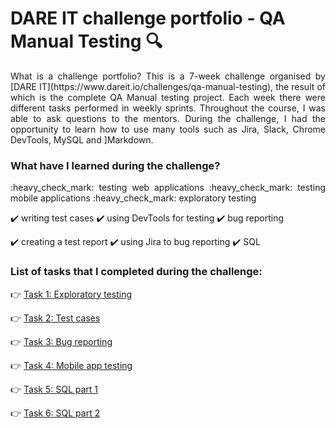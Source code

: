 # DARE IT challenge portfolio - QA Manual Testing :mag:

<p align="justify">What is a challenge portfolio? This is a 7-week challenge organised by [DARE IT](https://www.dareit.io/challenges/qa-manual-testing), the result of which is the complete QA Manual testing project. Each week there were different tasks performed in weekly sprints. Throughout the course, I was able to ask questions to the mentors. During the challenge, I had the opportunity to learn how to use many tools such as Jira, Slack, Chrome DevTools, MySQL and ]Markdown.</p>

### What have I learned during the challenge?

<p align="justify">:heavy_check_mark: testing web applications :heavy_check_mark: testing mobile applications :heavy_check_mark: exploratory testing

:heavy_check_mark: writing test cases :heavy_check_mark: using DevTools for testing :heavy_check_mark: bug reporting 

:heavy_check_mark: creating a test report :heavy_check_mark: using Jira to bug reporting :heavy_check_mark: SQL</p>

### List of tasks that I completed during the challenge:

👉 [Task 1: Exploratory testing](https://github.com/k-czekaj/challenge_portfolio_katarzyna/blob/main/Task1.md)

👉 [Task 2: Test cases](https://github.com/k-czekaj/challenge_portfolio_katarzyna/blob/main/Task2.md)

👉 [Task 3: Bug reporting](https://github.com/k-czekaj/challenge_portfolio_katarzyna/blob/main/Task3.md)

👉 [Task 4: Mobile app testing](https://github.com/k-czekaj/challenge_portfolio_katarzyna/blob/main/Task4.md)

👉 [Task 5: SQL part 1](https://github.com/k-czekaj/challenge_portfolio_katarzyna/blob/main/Task5.md)

👉 [Task 6: SQL part 2](https://github.com/k-czekaj/challenge_portfolio_katarzyna/blob/main/Task6.md)
